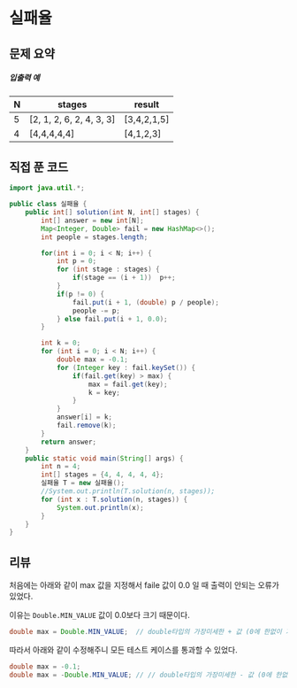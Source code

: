 # 실패율

## 문제 요약

##### 입출력 예

| N    | stages                   | result      |
| ---- | ------------------------ | ----------- |
| 5    | [2, 1, 2, 6, 2, 4, 3, 3] | [3,4,2,1,5] |
| 4    | [4,4,4,4,4]              | [4,1,2,3]   |



## 직접 푼 코드

```java
import java.util.*;

public class 실패율 {
    public int[] solution(int N, int[] stages) {
        int[] answer = new int[N];
        Map<Integer, Double> fail = new HashMap<>();
        int people = stages.length;

        for(int i = 0; i < N; i++) {
            int p = 0;
            for (int stage : stages) {
                if(stage == (i + 1))  p++;
            }
            if(p != 0) {
                fail.put(i + 1, (double) p / people);
                people -= p;
            } else fail.put(i + 1, 0.0);
        }

        int k = 0;
        for (int i = 0; i < N; i++) {
            double max = -0.1;
            for (Integer key : fail.keySet()) {
                if(fail.get(key) > max) {
                    max = fail.get(key);
                    k = key;
                }
            }
            answer[i] = k;
            fail.remove(k);
        }
        return answer;
    }
    public static void main(String[] args) {
        int n = 4;
        int[] stages = {4, 4, 4, 4, 4};
        실패율 T = new 실패율();
        //System.out.println(T.solution(n, stages));
        for (int x : T.solution(n, stages)) {
            System.out.println(x);
        }
    }
}
```



## 리뷰

처음에는 아래와 같이 max 값을 지정해서 faile 값이 0.0 일 때 출력이 안되는 오류가 있었다.

이유는  `Double.MIN_VALUE` 값이 0.0보다 크기 때문이다.

```java
double max = Double.MIN_VALUE;	// double타입의 가장미세한 + 값 (0에 한없이 가까움)
```



따라서 아래와 같이 수정해주니 모든 테스트 케이스를 통과할 수 있었다.

```java
double max = -0.1;
double max = -Double.MIN_VALUE;	// // double타입의 가장미세한 - 값 (0에 한없이 가까움)
```

